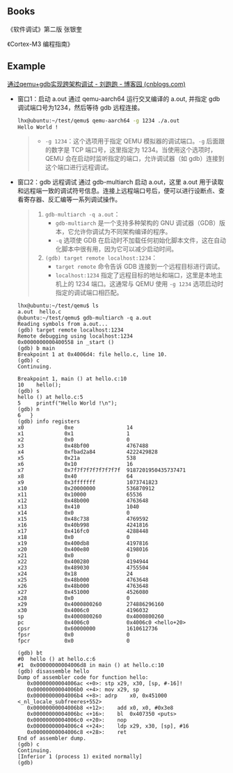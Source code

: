 ## Books

《软件调试》第二版 张银奎

《Cortex-M3 编程指南》



## Example

[通过qemu+gdb实现跨架构调试 - 刘跑跑 - 博客园 (cnblogs.com)](https://www.cnblogs.com/liuhanxu/p/16245816.html)

- 窗口1：启动 a.out
    通过 qemu-aarch64 运行交叉编译的 a.out, 并指定 gdb 调试端口号为1234，然后等待 gdb 远程连接。

    ```bash
    lhx@ubuntu:~/test/qemu$ qemu-aarch64 -g 1234 ./a.out
    Hello World !
    ```

    > - `-g 1234`：这个选项用于指定 QEMU 模拟器的调试端口。`-g` 后面跟的数字是 TCP 端口号，这里指定为 1234。当使用这个选项时，QEMU 会在启动时监听指定的端口，允许调试器（如 gdb）连接到这个端口进行远程调试。

- 窗口2：gdb 远程调试
    通过 gdb-multiarch 启动 a.out，这里 a.out 用于读取和远程端一致的调试符号信息。连接上远程端口号后，便可以进行设断点、查看寄存器、反汇编等一系列调试操作。

    > 1. `gdb-multiarch -q a.out`：
    >     - `gdb-multiarch` 是一个支持多种架构的 GNU 调试器（GDB）版本，它允许你调试为不同架构编译的程序。
    >     - `-q` 选项使 GDB 在启动时不加载任何初始化脚本文件，这在自动化脚本中很有用，因为它可以减少启动时间。
    > 2. `(gdb) target remote localhost:1234`：
    >     - `target remote` 命令告诉 GDB 连接到一个远程目标进行调试。
    >     - `localhost:1234` 指定了远程目标的地址和端口，这里是本地主机上的 1234 端口。这通常与 QEMU 使用 `-g 1234` 选项启动时指定的调试端口相匹配。

    ```assembly
    lhx@ubuntu:~/test/qemu$ ls
    a.out  hello.c
    @ubuntu:~/test/qemu$ gdb-multiarch -q a.out 
    Reading symbols from a.out...
    (gdb) target remote localhost:1234
    Remote debugging using localhost:1234
    0x0000000000400558 in _start ()
    (gdb) b main
    Breakpoint 1 at 0x4006d4: file hello.c, line 10.
    (gdb) c
    Continuing.
    
    Breakpoint 1, main () at hello.c:10
    10	  hello();
    (gdb) s
    hello () at hello.c:5
    5	  printf("Hello World !\n");
    (gdb) n
    6	}
    (gdb) info registers 
    x0             0xe                 14
    x1             0x1                 1
    x2             0x0                 0
    x3             0x48bf00            4767488
    x4             0xfbad2a84          4222429828
    x5             0x21a               538
    x6             0x10                16
    x7             0x7f7f7f7f7f7f7f7f  9187201950435737471
    x8             0x40                64
    x9             0x3fffffff          1073741823
    x10            0x20000000          536870912
    x11            0x10000             65536
    x12            0x48b000            4763648
    x13            0x410               1040
    x14            0x0                 0
    x15            0x48c738            4769592
    x16            0x40b998            4241816
    x17            0x416fc0            4288448
    x18            0x0                 0
    x19            0x400db8            4197816
    x20            0x400e80            4198016
    x21            0x0                 0
    x22            0x400280            4194944
    x23            0x489030            4755504
    x24            0x18                24
    x25            0x48b000            4763648
    x26            0x48b000            4763648
    x27            0x451000            4526080
    x28            0x0                 0
    x29            0x4000800260        274886296160
    x30            0x4006c0            4196032
    sp             0x4000800260        0x4000800260
    pc             0x4006c0            0x4006c0 <hello+20>
    cpsr           0x60000000          1610612736
    fpsr           0x0                 0
    fpcr           0x0                 0
    
    (gdb) bt
    #0  hello () at hello.c:6
    #1  0x00000000004006d8 in main () at hello.c:10
    (gdb) disassemble hello
    Dump of assembler code for function hello:
       0x00000000004006ac <+0>:	stp	x29, x30, [sp, #-16]!
       0x00000000004006b0 <+4>:	mov	x29, sp
       0x00000000004006b4 <+8>:	adrp	x0, 0x451000 <_nl_locale_subfreeres+552>
       0x00000000004006b8 <+12>:	add	x0, x0, #0x3e8
       0x00000000004006bc <+16>:	bl	0x407350 <puts>
       0x00000000004006c0 <+20>:	nop
       0x00000000004006c4 <+24>:	ldp	x29, x30, [sp], #16
       0x00000000004006c8 <+28>:	ret
    End of assembler dump.
    (gdb) c
    Continuing.
    [Inferior 1 (process 1) exited normally]
    (gdb) 
    ```

    